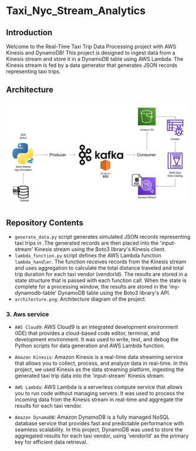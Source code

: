 # Taxi_Nyc_Stream_Analytics
## Introduction

Welcome to the Real-Time Taxi Trip Data Processing project with AWS Kinesis and DynamoDB! This project is designed to ingest data from a Kinesis stream and store it in a DynamoDB table using AWS Lambda. The Kinesis stream is fed by a data generator that generates JSON records representing taxi trips.


## Architecture

![text alternatif](https://github.com/yassinetaiki/Aws_Kafka_Glue_Athena_DataPipeline/blob/master/architecture.png)

## Repository Contents

- `generate_data.py` script generates simulated JSON records representing taxi trips in .The generated records are then placed into the 'input-stream' Kinesis stream using the Boto3 library's Kinesis client.
- `lambda_function.py` script defines the AWS Lambda function `lambda_handler`. The function receives records from the Kinesis stream and uses aggregation to calculate the total distance traveled and total trip duration for each taxi vendor (vendorId). The results are stored in a state structure that is passed with each function call.
When the state is complete for a processing window, the results are stored in the 'my-dynamodb-table' DynamoDB table using the Boto3 library's API.
- `architecture.png`: Architecture diagram of the project.

### 3. Aws service 
- `AWS Cloud9`: AWS Cloud9 is an integrated development environment (IDE) that provides a cloud-based code editor, terminal, and development environment. It was used to write, test, and debug the Python scripts for data generation and AWS Lambda function.

- `Amazon Kinesis`: Amazon Kinesis is a real-time data streaming service that allows you to collect, process, and analyze data in real-time. In this project, we used Kinesis as the data streaming platform, ingesting the generated taxi trip data into the 'input-stream' Kinesis stream.

- `AWS Lambda`: AWS Lambda is a serverless compute service that allows you to run code without managing servers. It was used to process the incoming data from the Kinesis stream in real-time and aggregate the results for each taxi vendor.

- `Amazon DynamoDB`: Amazon DynamoDB is a fully managed NoSQL database service that provides fast and predictable performance with seamless scalability. In this project, DynamoDB was used to store the aggregated results for each taxi vendor, using 'vendorId' as the primary key for efficient data retrieval.

